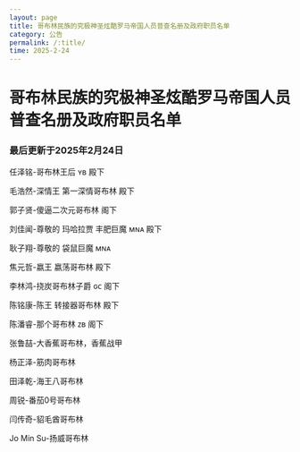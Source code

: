 ```yaml
---
layout: page
title: 哥布林民族的究极神圣炫酷罗马帝国人员普查名册及政府职员名单
category: 公告
permalink: /:title/
time: 2025-2-24
---
```

# 哥布林民族的究极神圣炫酷罗马帝国人员普查名册及政府职员名单

### 最后更新于2025年2月24日

任泽铭-哥布林王后 ʏʙ 殿下

毛浩然-深情王 第一深情哥布林 殿下

郭子贤-傻逼二次元哥布林 阁下

刘佳闻-尊敬的 玛哈拉贾 丰肥巨魔 ᴍɴᴀ 殿下

耿子翔-尊敬的 袋鼠巨魔 ᴍɴᴀ

焦元哲-嬴王 嬴荡哥布林 殿下

李林鸿-挠炭哥布林子爵 ɢᴄ 阁下

陈铭康-陈王 转接器哥布林 殿下

陈潘睿-那个哥布林 ᴢʙ 阁下

张鲁喆-大香蕉哥布林，香蕉战甲

杨正泽-筋肉哥布林

田泽乾-海王八哥布林

周锐-番茄0号哥布林

闫传奇-貂毛酋哥布林

Jo Min Su-扬威哥布林